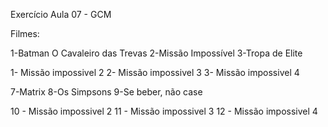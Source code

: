 Exercício Aula 07 - GCM

Filmes:

1-Batman O Cavaleiro das Trevas
2-Missão Impossível
3-Tropa de Elite

1- Missão impossivel 2 
2- Missão impossivel 3
3- Missão impossivel 4


7-Matrix
8-Os Simpsons
9-Se beber, não case

10 - Missão impossivel 2 
11 - Missão impossivel 3
12 - Missão impossivel 4
